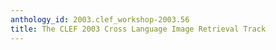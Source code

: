 ```yaml
---
anthology_id: 2003.clef_workshop-2003.56
title: The CLEF 2003 Cross Language Image Retrieval Track
---
```

